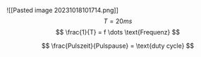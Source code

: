 ![[Pasted image 20231018101714.png]]
$$
T = 20ms 
$$
$$
\frac{1}{T} = f \dots \text{Frequenz}
$$

$$
\frac{Pulszeit}{Pulspause} = \text{duty cycle}
$$
